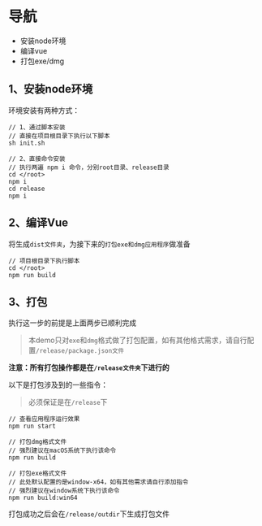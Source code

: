 # 导航
- 安装node环境
- 编译vue
- 打包exe/dmg

## 1、安装node环境
环境安装有两种方式：

````
// 1、通过脚本安装
// 直接在项目根目录下执行以下脚本
sh init.sh

// 2、直接命令安装
// 执行两遍 npm i 命令，分别root目录、release目录
cd </root>
npm i
cd release
npm i
````


## 2、编译Vue
将生成`dist文件夹`，为接下来的`打包exe和dmg应用程序`做准备
````
// 项目根目录下执行脚本
cd </root>
npm run build
````


## 3、打包
执行这一步的前提是上面两步已顺利完成<p>
>本demo只对`exe`和`dmg`格式做了打包配置，如有其他格式需求，请自行配置`/release/package.json文件`<p>

**注意：所有打包操作都是在`/release文件夹`下进行的**

以下是打包涉及到的一些指令：
>必须保证是在`/release`下
````
// 查看应用程序运行效果
npm run start

// 打包dmg格式文件
// 强烈建议在macOS系统下执行该命令
npm run build

// 打包exe格式文件
// 此处默认配置的是window-x64，如有其他需求请自行添加指令
// 强烈建议在window系统下执行该命令
npm run build:win64
````

打包成功之后会在`/release/outdir`下生成打包文件
